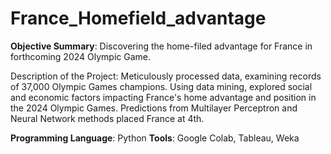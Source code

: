 # France_Homefield_advantage
**Objective Summary**: Discovering the home-filed advantage for France in forthcoming 2024 Olympic Game.



Description of the Project:  Meticulously processed data, examining records of 37,000 Olympic Games champions. Using data mining, explored social and economic factors impacting France's home advantage and position in the 2024 Olympic Games. Predictions from Multilayer Perceptron and Neural Network methods placed France at 4th.

**Programming Language**: Python
**Tools**: Google Colab, Tableau, Weka



